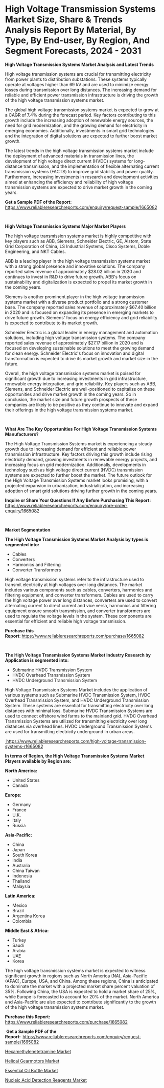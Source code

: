 <p><h1>High Voltage Transmission Systems Market Size, Share & Trends Analysis Report By Material, By Type, By End-user, By Region, And Segment Forecasts, 2024 - 2031</h1></p><p><strong>High Voltage Transmission Systems Market Analysis and Latest Trends</strong></p>
<p><p>High voltage transmission systems are crucial for transmitting electricity from power plants to distribution substations. These systems typically operate at voltages higher than 69 kV and are used to minimize energy losses during transmission over long distances. The increasing demand for reliable and efficient power transmission infrastructure is driving the growth of the high voltage transmission systems market.</p><p>The global high voltage transmission systems market is expected to grow at a CAGR of 7.4% during the forecast period. Key factors contributing to this growth include the increasing adoption of renewable energy sources, the need for grid modernization, and the growing demand for electricity in emerging economies. Additionally, investments in smart grid technologies and the integration of digital solutions are expected to further boost market growth.</p><p>The latest trends in the high voltage transmission systems market include the deployment of advanced materials in transmission lines, the development of high voltage direct current (HVDC) systems for long-distance transmission, and the implementation of flexible alternating current transmission systems (FACTS) to improve grid stability and power quality. Furthermore, increasing investments in research and development activities aimed at enhancing the efficiency and reliability of high voltage transmission systems are expected to drive market growth in the coming years.</p></p>
<p><strong>Get a Sample PDF of the Report:&nbsp;</strong> <a href="https://www.reliableresearchreports.com/enquiry/request-sample/1665082">https://www.reliableresearchreports.com/enquiry/request-sample/1665082</a></p>
<p>&nbsp;</p>
<p><strong>High Voltage Transmission Systems Major Market Players</strong></p>
<p><p>The high voltage transmission systems market is highly competitive with key players such as ABB, Siemens, Schneider Electric, GE, Alstom, State Grid Corporation of China, LS Industrial Systems, Cisco Systems, Doble Engineering, and NKT Cables.</p><p>ABB is a leading player in the high voltage transmission systems market with a strong global presence and innovative solutions. The company reported sales revenue of approximately $28.02 billion in 2020 and continues to invest in R&D to drive future growth. ABB's focus on sustainability and digitalization is expected to propel its market growth in the coming years.</p><p>Siemens is another prominent player in the high voltage transmission systems market with a diverse product portfolio and a strong customer base. The company reported sales revenue of approximately $67.40 billion in 2020 and is focused on expanding its presence in emerging markets to drive future growth. Siemens' focus on energy efficiency and grid reliability is expected to contribute to its market growth.</p><p>Schneider Electric is a global leader in energy management and automation solutions, including high voltage transmission systems. The company reported sales revenue of approximately $27.17 billion in 2020 and is focused on developing sustainable solutions to meet the growing demand for clean energy. Schneider Electric's focus on innovation and digital transformation is expected to drive its market growth and market size in the future.</p><p>Overall, the high voltage transmission systems market is poised for significant growth due to increasing investments in grid infrastructure, renewable energy integration, and grid reliability. Key players such as ABB, Siemens, and Schneider Electric are well-positioned to capitalize on these opportunities and drive market growth in the coming years.  So in conclusion, the market size and future growth prospects of these companies are likely to be positive as they continue to innovate and expand their offerings in the high voltage transmission systems market.</p></p>
<p>&nbsp;</p>
<p><strong>What Are The Key Opportunities For High Voltage Transmission Systems Manufacturers?</strong></p>
<p><p>The High Voltage Transmission Systems market is experiencing a steady growth due to increasing demand for efficient and reliable power transmission infrastructure. Key factors driving this growth include rising electricity demand, growing investments in renewable energy projects, and increasing focus on grid modernization. Additionally, developments in technology such as high voltage direct current (HVDC) transmission systems are expected to further boost the market. The future outlook for the High Voltage Transmission Systems market looks promising, with a projected expansion in urbanization, industrialization, and increasing adoption of smart grid solutions driving further growth in the coming years.</p></p>
<p><strong>Inquire or Share Your Questions If Any Before Purchasing This Report:</strong> <a href="https://www.reliableresearchreports.com/enquiry/pre-order-enquiry/1665082">https://www.reliableresearchreports.com/enquiry/pre-order-enquiry/1665082</a></p>
<p>&nbsp;</p>
<p><strong>Market Segmentation</strong></p>
<p><strong>The High Voltage Transmission Systems Market Analysis by types is segmented into:</strong></p>
<p><ul><li>Cables</li><li>Converters</li><li>Harmonics and Filtering</li><li>Converter Transformers</li></ul></p>
<p><p>High voltage transmission systems refer to the infrastructure used to transmit electricity at high voltages over long distances. The market includes various components such as cables, converters, harmonics and filtering equipment, and converter transformers. Cables are used to carry the high voltage power over long distances, converters are used to convert alternating current to direct current and vice versa, harmonics and filtering equipment ensure smooth transmission, and converter transformers are used to regulate the voltage levels in the system. These components are essential for efficient and reliable high voltage transmission.</p></p>
<p><strong>Purchase this Report:&nbsp;</strong><a href="https://www.reliableresearchreports.com/purchase/1665082">https://www.reliableresearchreports.com/purchase/1665082</a></p>
<p>&nbsp;</p>
<p><strong>The High Voltage Transmission Systems Market Industry Research by Application is segmented into:</strong></p>
<p><ul><li>Submarine HVDC Transmission System</li><li>HVDC Overhead Transmission System</li><li>HVDC Underground Transmission System</li></ul></p>
<p><p>High Voltage Transmission Systems Market includes the application of various systems such as Submarine HVDC Transmission System, HVDC Overhead Transmission System, and HVDC Underground Transmission System. These systems are essential for transmitting electricity over long distances with minimal loss. Submarine HVDC Transmission Systems are used to connect offshore wind farms to the mainland grid. HVDC Overhead Transmission Systems are utilized for transmitting electricity over long distances via overhead lines. HVDC Underground Transmission Systems are used for transmitting electricity underground in urban areas.</p></p>
<p><a href="https://www.reliableresearchreports.com/high-voltage-transmission-systems-r1665082">&nbsp;https://www.reliableresearchreports.com/high-voltage-transmission-systems-r1665082</a></p>
<p><strong>In terms of Region, the High Voltage Transmission Systems Market Players available by Region are:</strong></p>
<p>
    <p> <strong> North America: </strong>
        <ul>
            <li>United States</li>
            <li>Canada</li>
        </ul>
        </p> 
    <p> <strong> Europe: </strong>
        <ul>
            <li>Germany</li>
            <li>France</li>
            <li>U.K.</li>
            <li>Italy</li>
            <li>Russia</li>
        </ul>
        </p> 
    <p> <strong> Asia-Pacific: </strong>
        <ul>
            <li>China</li>
            <li>Japan</li>
            <li>South Korea</li>
            <li>India</li>
            <li>Australia</li>
            <li>China Taiwan</li>
            <li>Indonesia</li>
            <li>Thailand</li>
            <li>Malaysia</li>
        </ul>
        </p> 
    <p> <strong> Latin America: </strong>
        <ul>
            <li>Mexico</li>
            <li>Brazil</li>
            <li>Argentina Korea</li>
            <li>Colombia</li>
        </ul>
        </p> 
    <p> <strong> Middle East & Africa: </strong>
        <ul>
            <li>Turkey</li>
            <li>Saudi</li>
            <li>Arabia</li>
            <li>UAE</li>
            <li>Korea</li>
        </ul>
    </p>
    </p>
<p><p>The high voltage transmission systems market is expected to witness significant growth in regions such as North America (NA), Asia-Pacific (APAC), Europe, USA, and China. Among these regions, China is anticipated to dominate the market with a projected market share percent valuation of 35%. Following China, the USA is expected to hold a market share of 25%, while Europe is forecasted to account for 20% of the market. North America and Asia-Pacific are also expected to contribute significantly to the growth of the high voltage transmission systems market.</p></p>
<p><strong>Purchase this Report: </strong><a href="https://www.reliableresearchreports.com/purchase/1665082">https://www.reliableresearchreports.com/purchase/1665082</a></p>
<p>&nbsp;<strong>Get a Sample PDF of the Report:&nbsp;&nbsp;</strong><a href="https://www.reliableresearchreports.com/enquiry/request-sample/1665082">https://www.reliableresearchreports.com/enquiry/request-sample/1665082</a></p>
<p><strong></strong></p>
<p><p><a href="https://github.com/Sarissaschmalingtr6fz2739/Market-Research-Report-List-2/blob/main/hexamethylenetetramine-market.md">Hexamethylenetetramine Market</a></p><p><a href="https://github.com/jodemen/Market-Research-Report-List-2/blob/main/helical-gearmotors-market.md">Helical Gearmotors Market</a></p><p><a href="https://www.linkedin.com/pulse/essential-oil-bottle-market-outlook-industry-overview-forecast-7x6re">Essential Oil Bottle Market</a></p><p><a href="https://www.linkedin.com/pulse/decoding-nucleic-acid-detection-reagents-market-metrics-okzoe?trackingId=2S6pXF8Guf5s1RDCKO34lg%3D%3D">Nucleic Acid Detection Reagents Market</a></p></p>